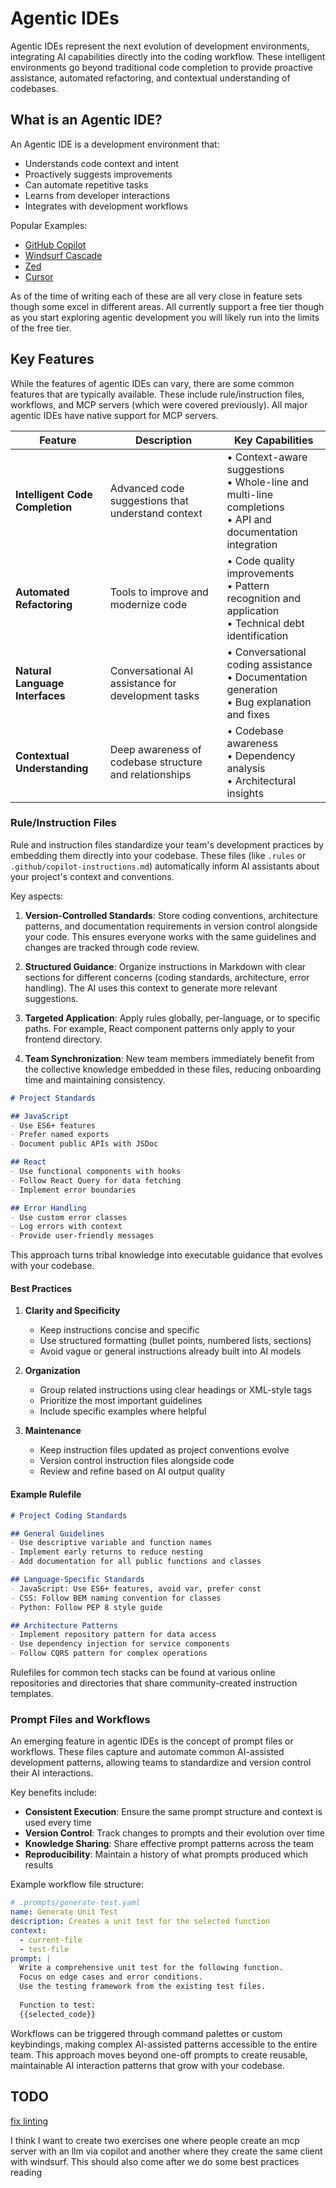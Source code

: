 # Agentic IDEs

Agentic IDEs represent the next evolution of development environments, integrating AI capabilities directly into the coding workflow. These intelligent environments go beyond traditional code completion to provide proactive assistance, automated refactoring, and contextual understanding of codebases.

## What is an Agentic IDE?

An Agentic IDE is a development environment that:
- Understands code context and intent
- Proactively suggests improvements
- Can automate repetitive tasks
- Learns from developer interactions
- Integrates with development workflows

Popular Examples:

- [GitHub Copilot](https://github.com/features/copilot)
- [Windsurf Cascade](https://windsurf.com/)
- [Zed](https://www.zed.dev/)
- [Cursor](https://www.cursor.com/)

As of the time of writing each of these are all very close in feature sets though some excel in different areas. All currently support a free tier though as you start exploring agentic development you will likely run into the limits of the free tier.

## Key Features

While the features of agentic IDEs can vary, there are some common features that are typically available. These include rule/instruction files, workflows, and MCP servers (which were covered previously). All major agentic IDEs have native support for MCP servers.

| Feature | Description | Key Capabilities |
|---------|-------------|------------------|
| **Intelligent Code Completion** | Advanced code suggestions that understand context | • Context-aware suggestions<br>• Whole-line and multi-line completions<br>• API and documentation integration |
| **Automated Refactoring** | Tools to improve and modernize code | • Code quality improvements<br>• Pattern recognition and application<br>• Technical debt identification |
| **Natural Language Interfaces** | Conversational AI assistance for development tasks | • Conversational coding assistance<br>• Documentation generation<br>• Bug explanation and fixes |
| **Contextual Understanding** | Deep awareness of codebase structure and relationships | • Codebase awareness<br>• Dependency analysis<br>• Architectural insights |

### Rule/Instruction Files

Rule and instruction files standardize your team's development practices by embedding them directly into your codebase. These files (like `.rules` or `.github/copilot-instructions.md`) automatically inform AI assistants about your project's context and conventions.

Key aspects:

1. **Version-Controlled Standards**: Store coding conventions, architecture patterns, and documentation requirements in version control alongside your code. This ensures everyone works with the same guidelines and changes are tracked through code review.

2. **Structured Guidance**: Organize instructions in Markdown with clear sections for different concerns (coding standards, architecture, error handling). The AI uses this context to generate more relevant suggestions.

3. **Targeted Application**: Apply rules globally, per-language, or to specific paths. For example, React component patterns only apply to your frontend directory.

4. **Team Synchronization**: New team members immediately benefit from the collective knowledge embedded in these files, reducing onboarding time and maintaining consistency.

```markdown
# Project Standards

## JavaScript
- Use ES6+ features
- Prefer named exports
- Document public APIs with JSDoc

## React
- Use functional components with hooks
- Follow React Query for data fetching
- Implement error boundaries

## Error Handling
- Use custom error classes
- Log errors with context
- Provide user-friendly messages
```

This approach turns tribal knowledge into executable guidance that evolves with your codebase.

#### Best Practices

1. **Clarity and Specificity**
   - Keep instructions concise and specific
   - Use structured formatting (bullet points, numbered lists, sections)
   - Avoid vague or general instructions already built into AI models

2. **Organization**
   - Group related instructions using clear headings or XML-style tags
   - Prioritize the most important guidelines
   - Include specific examples where helpful

3. **Maintenance**
   - Keep instruction files updated as project conventions evolve
   - Version control instruction files alongside code
   - Review and refine based on AI output quality

#### Example Rulefile

```markdown
# Project Coding Standards

## General Guidelines
- Use descriptive variable and function names
- Implement early returns to reduce nesting
- Add documentation for all public functions and classes

## Language-Specific Standards
- JavaScript: Use ES6+ features, avoid var, prefer const
- CSS: Follow BEM naming convention for classes
- Python: Follow PEP 8 style guide

## Architecture Patterns
- Implement repository pattern for data access
- Use dependency injection for service components
- Follow CQRS pattern for complex operations
```

Rulefiles for common tech stacks can be found at various online repositories and directories that share community-created instruction templates.

### Prompt Files and Workflows

An emerging feature in agentic IDEs is the concept of prompt files or workflows. These files capture and automate common AI-assisted development patterns, allowing teams to standardize and version control their AI interactions.

Key benefits include:

- **Consistent Execution**: Ensure the same prompt structure and context is used every time
- **Version Control**: Track changes to prompts and their evolution over time
- **Knowledge Sharing**: Share effective prompt patterns across the team
- **Reproducibility**: Maintain a history of what prompts produced which results

Example workflow file structure:

```yaml
# .prompts/generate-test.yaml
name: Generate Unit Test
description: Creates a unit test for the selected function
context:
  - current-file
  - test-file
prompt: |
  Write a comprehensive unit test for the following function.
  Focus on edge cases and error conditions.
  Use the testing framework from the existing test files.
  
  Function to test:
  {{selected_code}}
```

Workflows can be triggered through command palettes or custom keybindings, making complex AI-assisted patterns accessible to the entire team. This approach moves beyond one-off prompts to create reusable, maintainable AI interaction patterns that grow with your codebase.

## TODO

[fix linting](https://modelcontextprotocol.io/tutorials/building-mcp-with-llms)

I think I want to create two exercises one where people create an mcp server with an llm via copilot and
another where they create the same client with windsurf. This should also come after we do some best practices reading
